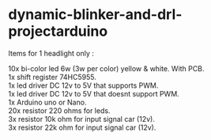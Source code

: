 # dynamic-blinker-and-drl-projectarduino

Items for 1 headlight only :  

10x bi-color led 6w (3w per color) yellow & white. With PCB.  
1x shift register 74HC5955.  
1x led driver DC 12v to 5V that supports PWM.  
1x led driver DC 12v to 5V that doesnt support PWM.  
1x Arduino uno or Nano.  
20x resistor 220 ohms for leds.  
3x resistor 10k ohm for input signal car (12v).  
3x resistor 22k ohm for input signal car (12v).  
